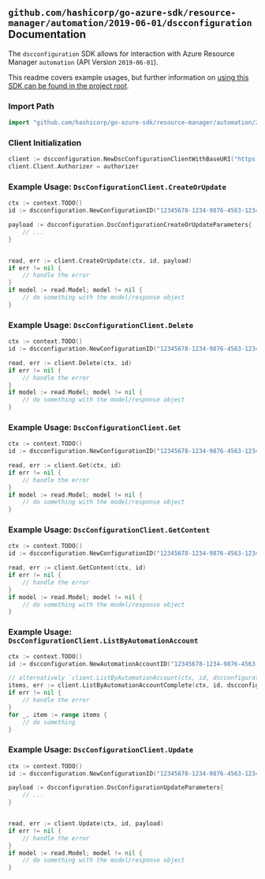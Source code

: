 
## `github.com/hashicorp/go-azure-sdk/resource-manager/automation/2019-06-01/dscconfiguration` Documentation

The `dscconfiguration` SDK allows for interaction with Azure Resource Manager `automation` (API Version `2019-06-01`).

This readme covers example usages, but further information on [using this SDK can be found in the project root](https://github.com/hashicorp/go-azure-sdk/tree/main/docs).

### Import Path

```go
import "github.com/hashicorp/go-azure-sdk/resource-manager/automation/2019-06-01/dscconfiguration"
```


### Client Initialization

```go
client := dscconfiguration.NewDscConfigurationClientWithBaseURI("https://management.azure.com")
client.Client.Authorizer = authorizer
```


### Example Usage: `DscConfigurationClient.CreateOrUpdate`

```go
ctx := context.TODO()
id := dscconfiguration.NewConfigurationID("12345678-1234-9876-4563-123456789012", "example-resource-group", "automationAccountValue", "configurationValue")

payload := dscconfiguration.DscConfigurationCreateOrUpdateParameters{
	// ...
}


read, err := client.CreateOrUpdate(ctx, id, payload)
if err != nil {
	// handle the error
}
if model := read.Model; model != nil {
	// do something with the model/response object
}
```


### Example Usage: `DscConfigurationClient.Delete`

```go
ctx := context.TODO()
id := dscconfiguration.NewConfigurationID("12345678-1234-9876-4563-123456789012", "example-resource-group", "automationAccountValue", "configurationValue")

read, err := client.Delete(ctx, id)
if err != nil {
	// handle the error
}
if model := read.Model; model != nil {
	// do something with the model/response object
}
```


### Example Usage: `DscConfigurationClient.Get`

```go
ctx := context.TODO()
id := dscconfiguration.NewConfigurationID("12345678-1234-9876-4563-123456789012", "example-resource-group", "automationAccountValue", "configurationValue")

read, err := client.Get(ctx, id)
if err != nil {
	// handle the error
}
if model := read.Model; model != nil {
	// do something with the model/response object
}
```


### Example Usage: `DscConfigurationClient.GetContent`

```go
ctx := context.TODO()
id := dscconfiguration.NewConfigurationID("12345678-1234-9876-4563-123456789012", "example-resource-group", "automationAccountValue", "configurationValue")

read, err := client.GetContent(ctx, id)
if err != nil {
	// handle the error
}
if model := read.Model; model != nil {
	// do something with the model/response object
}
```


### Example Usage: `DscConfigurationClient.ListByAutomationAccount`

```go
ctx := context.TODO()
id := dscconfiguration.NewAutomationAccountID("12345678-1234-9876-4563-123456789012", "example-resource-group", "automationAccountValue")

// alternatively `client.ListByAutomationAccount(ctx, id, dscconfiguration.DefaultListByAutomationAccountOperationOptions())` can be used to do batched pagination
items, err := client.ListByAutomationAccountComplete(ctx, id, dscconfiguration.DefaultListByAutomationAccountOperationOptions())
if err != nil {
	// handle the error
}
for _, item := range items {
	// do something
}
```


### Example Usage: `DscConfigurationClient.Update`

```go
ctx := context.TODO()
id := dscconfiguration.NewConfigurationID("12345678-1234-9876-4563-123456789012", "example-resource-group", "automationAccountValue", "configurationValue")

payload := dscconfiguration.DscConfigurationUpdateParameters{
	// ...
}


read, err := client.Update(ctx, id, payload)
if err != nil {
	// handle the error
}
if model := read.Model; model != nil {
	// do something with the model/response object
}
```
